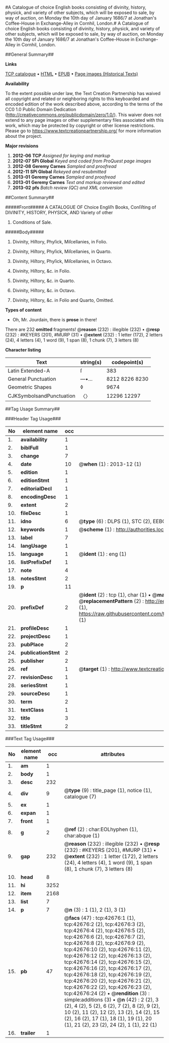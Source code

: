 #A Catalogue of choice English books consisting of divinity, history, physick, and variety of other subjects, which will be exposed to sale, by way of auction, on Monday the 10th day of January 1686/7 at Jonathan's Coffee-House in Exchange-Alley in Cornhil, London.#
A Catalogue of choice English books consisting of divinity, history, physick, and variety of other subjects, which will be exposed to sale, by way of auction, on Monday the 10th day of January 1686/7 at Jonathan's Coffee-House in Exchange-Alley in Cornhil, London.

##General Summary##

**Links**

[TCP catalogue](http://www.ota.ox.ac.uk/tcp/)  • 
[HTML](http://tei.it.ox.ac.uk/tcp/Texts-HTML/free/A31/A31264.html)  • 
[EPUB](http://tei.it.ox.ac.uk/tcp/Texts-EPUB/free/A31/A31264.epub) • 
[Page images (Historical Texts)](https://historicaltexts.jisc.ac.uk/eebo-09304475e)

**Availability**

To the extent possible under law, the Text Creation Partnership has waived all copyright and related or neighboring rights to this keyboarded and encoded edition of the work described above, according to the terms of the CC0 1.0 Public Domain Dedication (http://creativecommons.org/publicdomain/zero/1.0/). This waiver does not extend to any page images or other supplementary files associated with this work, which may be protected by copyright or other license restrictions. Please go to https://www.textcreationpartnership.org/ for more information about the project.

**Major revisions**

1. __2012-06__ __TCP__ *Assigned for keying and markup*
1. __2012-07__ __SPi Global__ *Keyed and coded from ProQuest page images*
1. __2012-08__ __Geremy Carnes__ *Sampled and proofread*
1. __2012-11__ __SPi Global__ *Rekeyed and resubmitted*
1. __2013-01__ __Geremy Carnes__ *Sampled and proofread*
1. __2013-01__ __Geremy Carnes__ *Text and markup reviewed and edited*
1. __2013-02__ __pfs__ *Batch review (QC) and XML conversion*

##Content Summary##

#####Front#####
A CATALOGUE OF Choice Engliſh Books, Conſiſting of DIVINITY, HISTORY, PHYSICK, AND Variety of other 
1. Conditions of Sale.

#####Body#####

1. Divinity, Hiſtory, Phyſick, Miſcellanies, in Folio.

1. Divinity, Hiſtory, Phyſick, Miſcellanies, in Quarto.

1. Divinity, Hiſtory, Phyſick, Miſcellanies, in Octavo.

1. Divinity, Hiſtory, &c. in Folio.

1. Divinity, Hiſtory, &c. in Quarto.

1. Divinity, Hiſtory, &c. in Octavo.

1. Divinity, Hiſtory, &c. in Folio and Quarto, Omitted.

**Types of content**

  * Oh, Mr. Jourdain, there is **prose** in there!

There are 232 **omitted** fragments! 
 @__reason__ (232) : illegible (232)  •  @__resp__ (232) : #KEYERS (201), #MURP (31)  •  @__extent__ (232) : 1 letter (172), 2 letters (24), 4 letters (4), 1 word (9), 1 span (8), 1 chunk (7), 3 letters (8)

**Character listing**


|Text|string(s)|codepoint(s)|
|---|---|---|
|Latin Extended-A|ſ|383|
|General Punctuation|—•…|8212 8226 8230|
|Geometric Shapes|◊|9674|
|CJKSymbolsandPunctuation|〈〉|12296 12297|

##Tag Usage Summary##

###Header Tag Usage###

|No|element name|occ|attributes|
|---|---|---|---|
|1.|__availability__|1||
|2.|__biblFull__|1||
|3.|__change__|7||
|4.|__date__|10| @__when__ (1) : 2013-12 (1)|
|5.|__edition__|1||
|6.|__editionStmt__|1||
|7.|__editorialDecl__|1||
|8.|__encodingDesc__|1||
|9.|__extent__|2||
|10.|__fileDesc__|1||
|11.|__idno__|6| @__type__ (6) : DLPS (1), STC (2), EEBO-CITATION (1), OCLC (1), VID (1)|
|12.|__keywords__|1| @__scheme__ (1) : http://authorities.loc.gov/ (1)|
|13.|__label__|7||
|14.|__langUsage__|1||
|15.|__language__|1| @__ident__ (1) : eng (1)|
|16.|__listPrefixDef__|1||
|17.|__note__|4||
|18.|__notesStmt__|2||
|19.|__p__|11||
|20.|__prefixDef__|2| @__ident__ (2) : tcp (1), char (1)  •  @__matchPattern__ (2) : ([0-9\-]+):([0-9IVX]+) (1), (.+) (1)  •  @__replacementPattern__ (2) : http://eebo.chadwyck.com/downloadtiff?vid=$1&page=$2 (1), https://raw.githubusercontent.com/textcreationpartnership/Texts/master/tcpchars.xml#$1 (1)|
|21.|__profileDesc__|1||
|22.|__projectDesc__|1||
|23.|__pubPlace__|2||
|24.|__publicationStmt__|2||
|25.|__publisher__|2||
|26.|__ref__|1| @__target__ (1) : http://www.textcreationpartnership.org/docs/. (1)|
|27.|__revisionDesc__|1||
|28.|__seriesStmt__|1||
|29.|__sourceDesc__|1||
|30.|__term__|2||
|31.|__textClass__|1||
|32.|__title__|3||
|33.|__titleStmt__|2||


###Text Tag Usage###

|No|element name|occ|attributes|
|---|---|---|---|
|1.|__am__|1||
|2.|__body__|1||
|3.|__desc__|232||
|4.|__div__|9| @__type__ (9) : title_page (1), notice (1), catalogue (7)|
|5.|__ex__|1||
|6.|__expan__|1||
|7.|__front__|1||
|8.|__g__|2| @__ref__ (2) : char:EOLhyphen (1), char:abque (1)|
|9.|__gap__|232| @__reason__ (232) : illegible (232)  •  @__resp__ (232) : #KEYERS (201), #MURP (31)  •  @__extent__ (232) : 1 letter (172), 2 letters (24), 4 letters (4), 1 word (9), 1 span (8), 1 chunk (7), 3 letters (8)|
|10.|__head__|8||
|11.|__hi__|3252||
|12.|__item__|2168||
|13.|__list__|7||
|14.|__p__|7| @__n__ (3) : 1 (1), 2 (1), 3 (1)|
|15.|__pb__|47| @__facs__ (47) : tcp:42676:1 (1), tcp:42676:2 (2), tcp:42676:3 (2), tcp:42676:4 (2), tcp:42676:5 (2), tcp:42676:6 (2), tcp:42676:7 (2), tcp:42676:8 (2), tcp:42676:9 (2), tcp:42676:10 (2), tcp:42676:11 (2), tcp:42676:12 (2), tcp:42676:13 (2), tcp:42676:14 (2), tcp:42676:15 (2), tcp:42676:16 (2), tcp:42676:17 (2), tcp:42676:18 (2), tcp:42676:19 (2), tcp:42676:20 (2), tcp:42676:21 (2), tcp:42676:22 (2), tcp:42676:23 (2), tcp:42676:24 (2)  •  @__rendition__ (3) : simple:additions (3)  •  @__n__ (42) : 2 (2), 3 (2), 4 (2), 5 (2), 6 (2), 7 (2), 8 (2), 9 (2), 10 (2), 11 (2), 12 (2), 13 (2), 14 (2), 15 (2), 16 (2), 17 (1), 18 (1), 19 (1), 20 (1), 21 (2), 23 (2), 24 (2), 1 (1), 22 (1)|
|16.|__trailer__|1||
